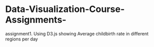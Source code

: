 # Data-Visualization-Course-Assignments-
assignment1. Using D3.js showing Average childbirth rate in different regions per day

